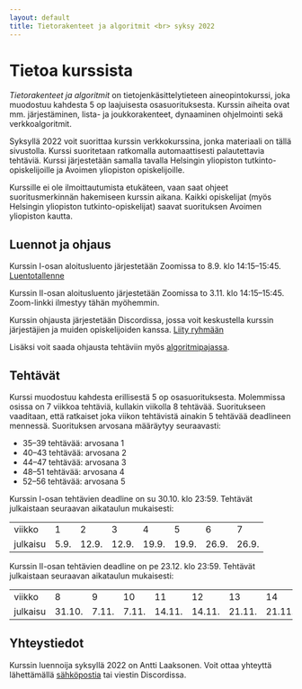 ```yaml
---
layout: default
title: Tietorakenteet ja algoritmit <br> syksy 2022
---
```


# Tietoa kurssista

_Tietorakenteet ja algoritmit_ on tietojenkäsittelytieteen aineopintokurssi, joka muodostuu kahdesta 5 op laajuisesta osasuorituksesta. Kurssin aiheita ovat mm. järjestäminen, lista- ja joukkorakenteet, dynaaminen ohjelmointi sekä verkkoalgoritmit.

Syksyllä 2022 voit suorittaa kurssin verkkokurssina, jonka materiaali on tällä sivustolla. Kurssi suoritetaan ratkomalla automaattisesti palautettavia tehtäviä. Kurssi järjestetään samalla tavalla Helsingin yliopiston tutkinto-opiskelijoille ja Avoimen yliopiston opiskelijoille.

Kurssille ei ole ilmoittautumista etukäteen, vaan saat ohjeet suoritusmerkinnän hakemiseen kurssin aikana. Kaikki opiskelijat (myös Helsingin yliopiston tutkinto-opiskelijat) saavat suorituksen Avoimen yliopiston kautta.

## Luennot ja ohjaus

Kurssin I-osan aloitusluento järjestetään Zoomissa to 8.9. klo 14:15–15:45. [Luentotallenne](https://www2.helsinki.fi/fi/unitube/video/79d6e34b-d092-4895-8962-f9ebdc8878ee)

Kurssin II-osan aloitusluento järjestetään Zoomissa to 3.11. klo 14:15–15:45. Zoom-linkki ilmestyy tähän myöhemmin.

Kurssin ohjausta järjestetään Discordissa, jossa voit keskustella kurssin järjestäjien ja muiden opiskelijoiden kanssa. [Liity ryhmään](https://study.cs.helsinki.fi/discord/join/tira)

Lisäksi voit saada ohjausta tehtäviin myös [algoritmipajassa](pages/pajaohjaus.html).

## Tehtävät

Kurssi muodostuu kahdesta erillisestä 5 op osasuorituksesta. Molemmissa osissa on 7 viikkoa tehtäviä, kullakin viikolla 8 tehtävää. Suoritukseen vaaditaan, että ratkaiset joka viikon tehtävistä ainakin 5 tehtävää deadlineen mennessä. Suorituksen arvosana määräytyy seuraavasti:

* 35–39 tehtävää: arvosana 1
* 40–43 tehtävää: arvosana 2
* 44–47 tehtävää: arvosana 3
* 48–51 tehtävää: arvosana 4
* 52–56 tehtävää: arvosana 5

Kurssin I-osan tehtävien deadline on su 30.10. klo 23:59. Tehtävät julkaistaan seuraavan aikataulun mukaisesti:

<table style="border-collapse:collapse">
<tr><td>viikko</td><td>1</td><td>2</td><td>3</td><td>4</td><td>5</td><td>6</td><td>7</td></tr>
<tr><td>julkaisu</td><td>5.9.</td><td>12.9.</td><td>12.9.</td><td>19.9.</td><td>19.9.</td><td>26.9.</td><td>26.9.</td></tr>
</table>

Kurssin II-osan tehtävien deadline on pe 23.12. klo 23:59. Tehtävät julkaistaan seuraavan aikataulun mukaisesti:

<table style="border-collapse:collapse">
<tr><td>viikko</td><td>8</td><td>9</td><td>10</td><td>11</td><td>12</td><td>13</td><td>14</td></tr>
<tr><td>julkaisu</td><td>31.10.</td><td>7.11.</td><td>7.11.</td><td>14.11.</td><td>14.11.</td><td>21.11.</td><td>21.11.</td></tr>
</table>

## Yhteystiedot

Kurssin luennoija syksyllä 2022 on Antti Laaksonen. Voit ottaa yhteyttä lähettämällä [sähköpostia](mailto:ahslaaks@cs.helsinki.fi) tai viestin Discordissa.
